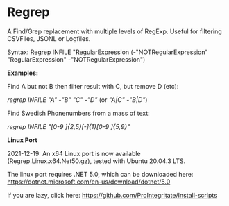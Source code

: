 # Regrep

A Find/Grep replacement with multiple levels of RegExp. Useful for filtering CSVFiles, JSONL or Logfiles.

Syntax: Regrep INFILE "RegularExpression (-"NOTRegularExpression" "RegularExpression" -"NOTRegularExpression")

**Examples:**

Find A but not B then filter result with C, but remove D (etc):

  *regrep INFILE "A" -"B" "C" -"D"*    (or *"A|C" -"B|D"*)

Find Swedish Phonenumbers from a mass of text:

  *regrep INFILE "[0-9 ]{2,5}[-]{1}[0-9 ]{5,9}"*

**Linux Port**

2021-12-19: An x64 Linux port is now available (Regrep.Linux.x64.Net50.gz), tested with Ubuntu 20.04.3 LTS.

The linux port requires .NET 5.0, which can be downloaded here: https://dotnet.microsoft.com/en-us/download/dotnet/5.0

If you are lazy, click here:  https://github.com/ProIntegritate/Install-scripts
